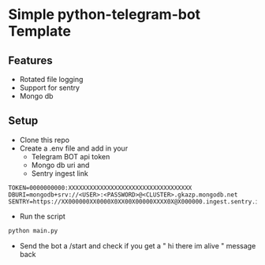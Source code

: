 # Simple python-telegram-bot Template 

## Features

* Rotated file logging 
* Support for sentry 
* Mongo db 

## Setup
* Clone this repo 
* Create a .env file and add in your 
    * Telegram BOT api token 
    * Mongo db uri and 
    * Sentry ingest link

```
TOKEN=0000000000:XXXXXXXXXXXXXXXXXXXXXXXXXXXXXXXXXXX
DBURI=mongodb+srv://<USER>:<PASSWORD>@<CLUSTER>.gkazp.mongodb.net
SENTRY=https://XX000000XX0000X0XX00X00000XXXX0X@X000000.ingest.sentry.io/0000000
```
* Run the script
```py
python main.py
```

* Send the bot a /start and check if you get a " hi there im alive " message back
